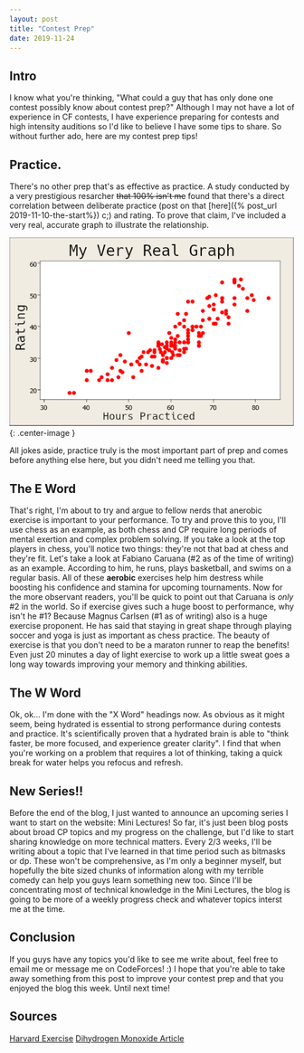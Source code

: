 ```yaml
---
layout: post
title: "Contest Prep"
date: 2019-11-24
---
```


## Intro
I know what you're thinking, "What could a guy that has only done one contest
possibly know about contest prep?" Although I may not have a lot of experience
in CF contests, I have experience preparing for contests and high intensity
auditions so I'd like to believe I have some tips to share. So without further
ado, here are my contest prep tips!

## Practice.
There's no other prep that's as effective as practice. A study conducted by a
very prestigious resarcher ~~that 100% isn't me~~ found that there's a direct
correlation between deliberate practice (post on that [here]({% post_url
2019-11-10-the-start%}) c;) and rating. To prove that claim, I've included a
very real, accurate graph to illustrate the relationship.
    
![Absolutely Real Graph](/assets/fake_graph.png){: .center-image }

All jokes aside, practice truly is the most important part of prep and comes before
anything else here, but you didn't need me telling you that.

## The E Word
That's right, I'm about to try and argue to fellow nerds that anerobic exercise
is important to your performance. To try and prove this to you, I'll use chess
as an example, as both chess and CP require long periods of mental exertion and
complex problem solving. If you take a look at the top players in chess, you'll
notice two things: they're not that bad at chess and they're fit. Let's take a
look at Fabiano Caruana (#2 as of the time of writing) as an example. According
to him, he runs, plays basketball, and swims on a regular basis. All of these
**aerobic** exercises help him destress while boosting his confidence and
stamina for upcoming tournaments. Now for the more observant readers, you'll be
quick to point out that Caruana is *only* #2 in the world. So if exercise gives
such a huge boost to performance, why isn't he #1?  Because Magnus Carlsen (#1
as of writing) also is a huge exercise proponent. He has said that staying in
great shape through playing soccer and yoga is just as important as chess
practice. The beauty of exercise is that you don't need to be a maraton runner
to reap the benefits! Even just 20 minutes a day of light exercise to work up a
little sweat goes a long way towards improving your memory and thinking
abilities. 

## The W Word
Ok, ok... I'm done with the "X Word" headings now. As obvious as it might seem,
being hydrated is essential to strong performance during contests and practice.
It's scientifically proven that a hydrated brain is able to "think faster, be
more focused, and experience greater clarity". I find that when
you're working on a problem that requires a lot of thinking, taking a quick
break for water helps you refocus and refresh. 

## New Series!!
Before the end of the blog, I just wanted to announce an upcoming series I want
to start on the website: Mini Lectures! So far, it's just been blog posts about
broad CP topics and my progress on the challenge, but I'd like to start sharing
knowledge on more technical matters. Every 2/3 weeks, I'll be writing about a
topic that I've learned in that time period such as bitmasks or dp. These won't
be comprehensive, as I'm only a beginner myself, but hopefully the bite sized
chunks of information along with my terrible comedy can help you guys learn
something new too. Since I'll be concentrating most of technical knowledge in
the Mini Lectures, the blog is going to be more of a weekly progress check and
whatever topics interst me at the time.

## Conclusion
If you guys have any topics you'd like to see me write about, feel free to
email me or message me on CodeForces! :) I hope that you're able to take away
something from this post to improve your contest prep and that you enjoyed the
blog this week. Until next time!

## Sources
[Harvard Exercise](https://www.health.harvard.edu/blog/regular-exercise-changes-brain-improve-memory-thinking-skills-201404097110)
[Dihydrogen Monoxide Article](https://shcs.ucdavis.edu/blog/archive/healthy-habits/your-brain-h2o)
